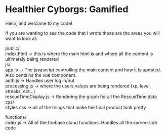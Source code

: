﻿# Healthier Cyborgs: Gamified
 
 Hello, and welcome to my code!
 
 If you are wanting to see the code that I wrote these are the areas you will want to look at:
 
public/  
  index.html -> this is where the main html is and where all the content is ultimately being rendered  
  js/  
    app.js -> The javascript controlling the main content and how it is updated. Also contains the vue component.  
    auth.js -> Handles user log in/out  
    processing.js -> where the users values are being rendered (xp, level, streaks, ect...)  
    rescueTimeDisplay.js -> Rendering the graph for all the RescueTime data  
  css/   
    styles.css -> all of the things that make the final product look pretty
    
functions/  
  index.js -> All of the firebase cloud functions. Handles all the server-side code
